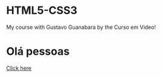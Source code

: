 # HTML5-CSS3
My course with Gustavo Guanabara by the Curso em Video!
<h1>Olá pessoas</h1>

<a href="/Exercícios/1/index.html">Click here</a>
